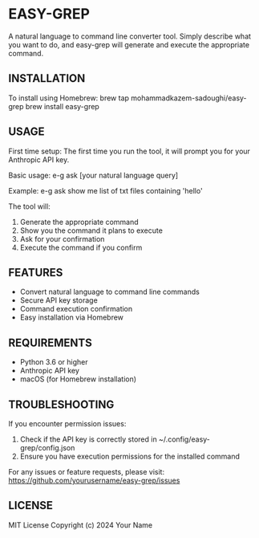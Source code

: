 EASY-GREP
=========

A natural language to command line converter tool. Simply describe what you want to do, and easy-grep will generate and execute the appropriate command.

INSTALLATION
-----------

To install using Homebrew:
brew tap mohammadkazem-sadoughi/easy-grep
brew install easy-grep

USAGE
-----

First time setup:
The first time you run the tool, it will prompt you for your Anthropic API key.

Basic usage:
e-g ask [your natural language query]

Example:
e-g ask show me list of txt files containing 'hello'

The tool will:
1. Generate the appropriate command
2. Show you the command it plans to execute
3. Ask for your confirmation
4. Execute the command if you confirm

FEATURES
--------
- Convert natural language to command line commands
- Secure API key storage
- Command execution confirmation
- Easy installation via Homebrew

REQUIREMENTS
-----------
- Python 3.6 or higher
- Anthropic API key
- macOS (for Homebrew installation)

TROUBLESHOOTING
--------------
If you encounter permission issues:
1. Check if the API key is correctly stored in ~/.config/easy-grep/config.json
2. Ensure you have execution permissions for the installed command

For any issues or feature requests, please visit:
https://github.com/yourusername/easy-grep/issues

LICENSE
-------
MIT License
Copyright (c) 2024 Your Name
